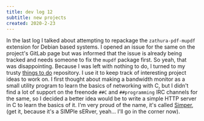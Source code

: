 ```yaml
---
title: dev log 12
subtitle: new projects
created: 2020-2-23
---
```


In the last log I talked about attempting to repackage the `zathura-pdf-mupdf` extension for Debian based systems. I opened an issue for the same on the project's GitLab page but was informed that the issue is already being tracked and needs someone to fix the `mupdf` package first. So yeah, that was disappointing. Because I was left with nothing to do, I turned to my trusty [things to do](https://github.com/awalvie/things-to-do/issues) repository. I use it to keep track of interesting project ideas to work on. I first thought about making a bandwidth monitor as a small utility program to learn the basics of networking with C, but I didn't find a lot of support on the freenode `##C` and `##programming` IRC channels for the same, so I decided a better idea would be to write a simple HTTP server in C to learn the basics of it. I'm very proud of the name, it's called [Simper](https://github.com/awalvie/simper), (get it, because it's a SIMPle sERver, yeah... I'll go in the corner now).
